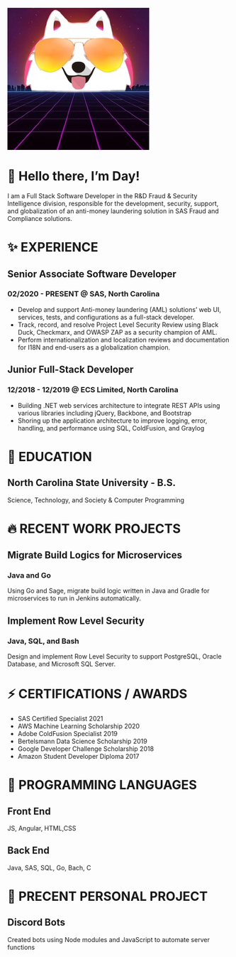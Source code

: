 ![profile](./assets/images/doge.jpg)

# 👋 Hello there, I’m Day!
I am a Full Stack Software Developer in the R&D Fraud & Security Intelligence division, responsible for the development, security, support, and globalization of an anti-money laundering solution in SAS Fraud and Compliance solutions.

# ✨ EXPERIENCE
## Senior Associate Software Developer
### 02/2020 - PRESENT @ SAS, North Carolina
- Develop and support Anti-money laundering (AML) solutions’ web UI, services, tests, and configurations as a full-stack developer.
- Track, record, and resolve Project Level Security Review using Black Duck, Checkmarx, and OWASP ZAP as a security champion of AML.
- Perform internationalization and localization reviews and documentation for I18N and end-users as a globalization champion.

## Junior Full-Stack Developer
### 12/2018 - 12/2019 @ ECS Limited, North Carolina
- Building .NET web services architecture to integrate REST APIs using various libraries including jQuery, Backbone, and Bootstrap
- Shoring up the application architecture to improve logging, error, handling, and performance using SQL, ColdFusion, and Graylog

# 🌱 EDUCATION
## North Carolina State University - B.S.
Science, Technology, and Society & Computer Programming

# 🔥 RECENT WORK PROJECTS
## Migrate Build Logics for Microservices
### Java and Go
Using Go and Sage, migrate build logic written in Java and Gradle for microservices to run in Jenkins automatically.
## Implement Row Level Security
### Java, SQL, and Bash
Design and implement Row Level Security to support PostgreSQL, Oracle Database, and Microsoft SQL Server.

# ⚡ CERTIFICATIONS / AWARDS
- SAS Certified Specialist 2021
- AWS Machine Learning Scholarship 2020
- Adobe ColdFusion Specialist 2019
- Bertelsmann Data Science Scholarship 2019
- Google Developer Challenge Scholarship 2018
- Amazon Student Developer Diploma 2017

# 👀 PROGRAMMING LANGUAGES
## Front End
JS, Angular, HTML,CSS
## Back End
Java, SAS, SQL, Go, Bach, C

# 💞️ PRECENT PERSONAL PROJECT
## Discord Bots
Created bots using Node modules and JavaScript to automate server functions